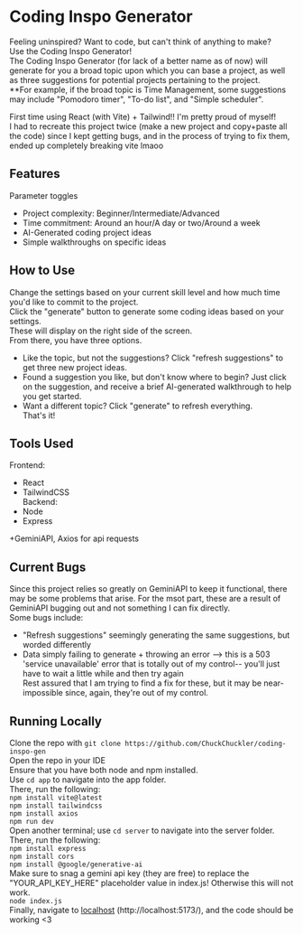 # Coding Inspo Generator
Feeling uninspired? Want to code, but can't think of anything to make?\
Use the Coding Inspo Generator!\
The Coding Inspo Generator (for lack of a better name as of now) will generate for you a broad topic upon which you can base a project, as well as three suggestions for potential projects pertaining to the project.\
**For example, if the broad topic is Time Management, some suggestions may include "Pomodoro timer", "To-do list", and "Simple scheduler".

First time using React (with Vite) + Tailwind!! I'm pretty proud of myself!\
I had to recreate this project twice (make a new project and copy+paste all the code) since I kept getting bugs, and in the process of trying to fix them, ended up completely breaking vite lmaoo

## Features
Parameter toggles
- Project complexity: Beginner/Intermediate/Advanced
- Time commitment: Around an hour/A day or two/Around a week
- AI-Generated coding project ideas
- Simple walkthroughs on specific ideas

## How to Use
Change the settings based on your current skill level and how much time you'd like to commit to the project.\
Click the "generate" button to generate some coding ideas based on your settings.\
These will display on the right side of the screen.\
From there, you have three options.
- Like the topic, but not the suggestions? Click "refresh suggestions" to get three new project ideas.
- Found a suggestion you like, but don't know where to begin? Just click on the suggestion, and receive a brief AI-generated walkthrough to help you get started.
- Want a different topic? Click "generate" to refresh everything.\
That's it!

## Tools Used
Frontend:
- React
- TailwindCSS\
Backend:
- Node
- Express

+GeminiAPI, Axios for api requests

## Current Bugs
Since this project relies so greatly on GeminiAPI to keep it functional, there may be some problems that arise. For the msot part, these are a result of GeminiAPI bugging out and not something I can fix directly.\
Some bugs include:
- "Refresh suggestions" seemingly generating the same suggestions, but worded differently
- Data simply failing to generate + throwing an error --> this is a 503 'service unavailable' error that is totally out of my control-- you'll just have to wait a little while and then try again\
Rest assured that I am trying to find a fix for these, but it may be near-impossible since, again, they're out of my control.

## Running Locally
Clone the repo with `git clone https://github.com/ChuckChuckler/coding-inspo-gen`\
Open the repo in your IDE\
Ensure that you have both node and npm installed.\
Use `cd app` to navigate into the app folder.\
There, run the following: \
`npm install vite@latest`\
`npm install tailwindcss`\
`npm install axios`\
`npm run dev`\
Open another terminal; use `cd server` to navigate into the server folder.\
There, run the following:\
`npm install express`\
`npm install cors`\
`npm install @google/generative-ai`\
Make sure to snag a gemini api key (they are free) to replace the "YOUR_API_KEY_HERE" placeholder value in index.js! Otherwise this will not work.\
`node index.js`\
Finally, navigate to [localhost](http://localhost:5173/) (http://localhost:5173/), and the code should be working <3
